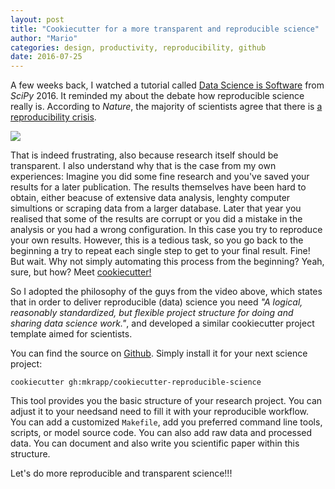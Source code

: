 ```yaml
---
layout: post
title: "Cookiecutter for a more transparent and reproducible science"
author: "Mario"
categories: design, productivity, reproducibility, github
date: 2016-07-25
---
```


A few weeks back, I watched a tutorial called [Data Science is Software](http://isaacslavitt.com/2016/07/20/data-science-is-software-talk) from *SciPy* 2016.
It reminded my about the debate how reproducible science really is.
According to *Nature*, the majority of scientists agree that there is [a reproducibility crisis](https://www.nature.com/news/1-500-scientists-lift-the-lid-on-reproducibility-1.19970).

![](https://media.springernature.com/w300/springer-static/image/art%3A10.1038%2F533452a/MediaObjects/41586_2016_BF533452a_Figd_HTML.jpg)

That is indeed frustrating, also because research itself should be transparent. I also understand why that is the case from my own experiences: Imagine you did some fine research and you've saved your results for a later publication. The results themselves have been hard to obtain, either beacuse of extensive data analysis, lenghty computer simultions or scraping data from a larger database. Later that year you realised that some of the results are corrupt or you did a mistake in the analysis or you had a wrong configuration. In this case you try to reproduce your own results. However, this is a tedious task, so you go back to the beginning a try to repeat each single step to get to your final result. Fine! But wait. Why not simply automating this process from the beginning? Yeah, sure, but how? Meet [cookiecutter!](https://github.com/audreyr/cookiecutter)

So I adopted the philosophy of the guys from the video above, which states that in order to deliver reproducible (data) science you need *"A logical, reasonably standardized, but flexible project structure for doing and sharing data science work."*, and developed a similar cookiecutter project template aimed for scientists.

You can find the source on [Github](https://github.com/mkrapp/cookiecutter-reproducible-science).
Simply install it for your next science project:

```
cookiecutter gh:mkrapp/cookiecutter-reproducible-science
```

This tool provides you the basic structure of your research project. You can adjust it to your needsand need to fill it with your reproducible workflow. You can add a customized `Makefile`, add you preferred command line tools, scripts, or model source code. You can also add raw data and processed data. You can document and also write you scientific paper within this structure.

Let's do more reproducible and transparent science!!!
